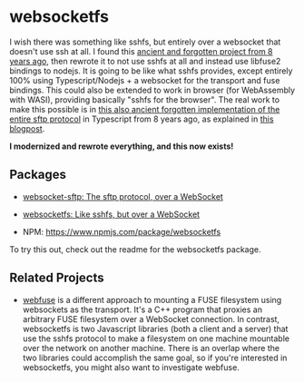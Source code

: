 # websocketfs

I wish there was something like sshfs, but entirely over a websocket that doesn't use ssh at all. I found this [ancient and forgotten project from 8 years ago](https://github.com/lukaaash/vfs/tree/master), then rewrote it to not use sshfs at all and instead use libfuse2 bindings to nodejs. It is going to be like what sshfs provides, except entirely 100% using Typescript/Nodejs \+ a websocket for the transport and fuse bindings. This could also be extended to work in browser \(for WebAssembly with WASI\), providing basically "sshfs for the browser". The real work to make this possible is in [this also ancient forgotten implementation of the entire sftp protocol](https://github.com/lukaaash/sftp-ws) in Typescript from 8 years ago, as explained in [this blogpost](https://lukas.pokorny.eu/sftp-over-websockets/).

**I modernized and rewrote everything, and this now exists!**

## Packages

- [websocket\-sftp: The sftp protocol, over a WebSocket](./websocket-sftp)

- [websocketfs: Like sshfs, but over a WebSocket](./websocketfs)

- NPM: https://www.npmjs.com/package/websocketfs

To try this out, check out the readme for the websocketfs package.
 
## Related Projects

- [webfuse](https://github.com/falk-werner/webfuse) is a different approach to mounting a FUSE filesystem using websockets as the transport.  It's a C++ program that proxies an arbitrary FUSE filesystem over a WebSocket connection.   In contrast, websocketfs is two Javascript libraries (both a client and a server) that use the sshfs protocol to make a filesystem on one machine mountable over the network on another machine.   There is an overlap where the two libraries could accomplish the same goal, so if you're interested in websocketfs, you might also want to investigate webfuse.
